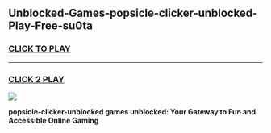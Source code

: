 
## Unblocked-Games-popsicle-clicker-unblocked-Play-Free-su0ta
<h3>
<a href="https://premium76.site?title=popsicle-clicker-unblocked&ref=20M">CLICK TO PLAY</a></h3>
<hr>

<h3>
<a href="https://premium76.site?title=popsicle-clicker-unblocked&ref=20M">CLICK 2 PLAY</a>
  
</h3>

<a href="https://premium76.site?title=popsicle-clicker-unblocked&ref=19M"><img src="https://clearcache.store/games.png"></a>


**popsicle-clicker-unblocked games unblocked: Your Gateway to Fun and Accessible Online Gaming**
